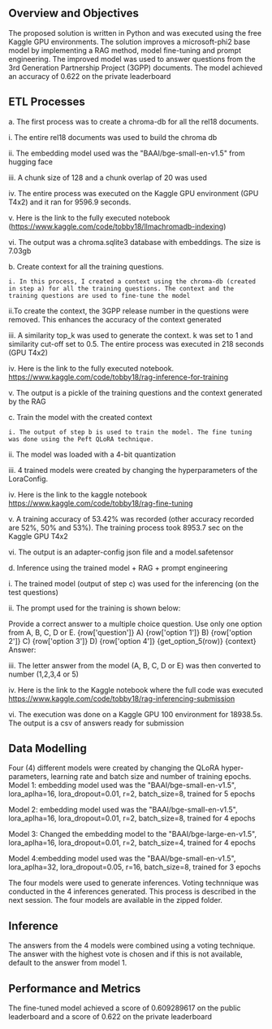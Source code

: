 ## Overview and Objectives
The proposed solution is written in Python and was executed using the free Kaggle GPU environments. The solution improves a microsoft-phi2 base model by 
implementing a RAG method, model fine-tuning and prompt engineering. The improved model was used to answer questions from the 3rd Generation Partnership Project (3GPP) documents.
The model achieved an accuracy of 0.622 on the private leaderboard

## ETL Processes
 a. The first process was to create a chroma-db for all the rel18 documents.
 
  i. The entire rel18 documents was used to build the chroma db
  
  ii. The embedding model used was the "BAAI/bge-small-en-v1.5" from hugging face
  
  iii. A chunk size of 128 and a chunk overlap of 20 was used
  
  iv. The entire process was executed on the Kaggle GPU environment (GPU T4x2) and it ran for 9596.9 seconds.
  
  v. Here is the link to the fully executed notebook (https://www.kaggle.com/code/tobby18/llmachromadb-indexing)
  
  vi. The output was a chroma.sqlite3 database with embeddings. The size is 7.03gb
  
 b. Create context for all the training questions.
 
    i. In this process, I created a context using the chroma-db (created in step a) for all the training questions. The context and the training questions are used to fine-tune the model
    
   ii.To create the context, the 3GPP release number in the questions were removed. This enhances the accuracy of the context generated
   
   iii. A similarity top_k was used to generate the context. k was set to 1 and similarity cut-off set to 0.5. The entire process was executed in 218 seconds (GPU T4x2)
   
   iv. Here is the link to the fully executed notebook. https://www.kaggle.com/code/tobby18/rag-inference-for-training
   
   v. The output is a pickle of the training questions and the context generated by the RAG 
   
 c. Train the model with the created context
 
    i. The output of step b is used to train the model. The fine tuning was done using the Peft QLoRA technique. 
    
   ii. The model was loaded with a 4-bit quantization
   
   iii. 4 trained models were created by changing the hyperparameters of the LoraConfig. 
   
   iv. Here is the link to the kaggle notebook https://www.kaggle.com/code/tobby18/rag-fine-tuning
   
   v. A training accuracy of 53.42% was recorded (other accuracy recorded are 52%, 50% and 53%). The training process took 8953.7 sec on the Kaggle GPU T4x2
   
   vi. The output is an adapter-config json file and a model.safetensor
 
 d. Inference using the trained model + RAG + prompt engineering

  i. The trained model (output of step c) was used for the inferencing (on the test questions)

  ii. The prompt used for the training is shown below:

   Provide a correct answer to a multiple choice question. Use only one option from A, B, C, D or E.
    {row['question']}
    A) {row['option 1']}
    B) {row['option 2']}
    C) {row['option 3']}
    D) {row['option 4']}
    {get_option_5(row)}
    {context}
    Answer:

   iii. The letter answer from the model (A, B, C, D or E) was then converted to  number (1,2,3,4 or 5)
   
   iv. Here is the link to the Kaggle notebook where the full code was executed https://www.kaggle.com/code/tobby18/rag-inferencing-submission 

   vi. The execution was done on a Kaggle GPU 100 environment for 18938.5s. The output is a csv of answers ready for submission


## Data Modelling

Four (4) different models were created by changing the QLoRA hyper-parameters, learning rate and batch size and number of training epochs.
Model 1: embedding model used was the "BAAI/bge-small-en-v1.5", lora_aplha=16, lora_dropout=0.01, r=2, batch_size=8, trained for 5 epochs 

Model 2: embedding model used was the "BAAI/bge-small-en-v1.5", lora_aplha=16, lora_dropout=0.01, r=2, batch_size=8, trained for 4 epochs 

Model 3: Changed the embedding model to the "BAAI/bge-large-en-v1.5", lora_aplha=16, lora_dropout=0.01, r=2, batch_size=4, trained for 4 epochs

Model 4:embedding model used was the "BAAI/bge-small-en-v1.5", lora_aplha=32, lora_dropout=0.05, r=16, batch_size=8, trained for 3 epochs

The four models were used to generate inferences. Voting technnique was conducted in the 4 inferences generated. This process is described in the next session.
The four models are available in the zipped folder.


## Inference

The answers from the 4 models were combined using a voting technique. The answer with the highest vote is chosen and if this is not available, default to the answer from model 1.


## Performance and Metrics

The fine-tuned model achieved a score of 0.609289617 on the public leaderboard and a score of 0.622 on the private leaderboard
